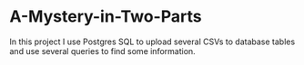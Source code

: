 # A-Mystery-in-Two-Parts

In this project I use Postgres SQL to upload several CSVs to database tables and use several queries to find some information.
